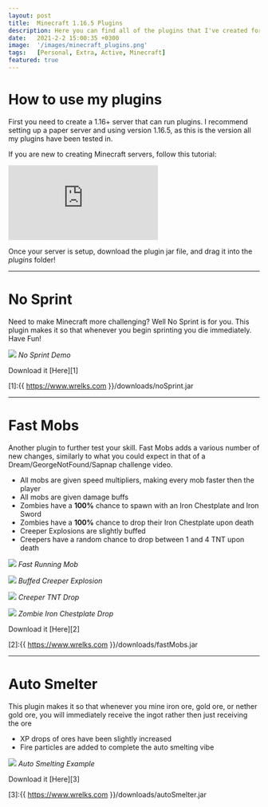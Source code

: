 ```yaml
---
layout: post
title:  Minecraft 1.16.5 Plugins
description: Here you can find all of the plugins that I've created for Minecraft, all completely free.
date:   2021-2-2 15:00:35 +0300
image:  '/images/minecraft_plugins.png'
tags:   [Personal, Extra, Active, Minecraft]
featured: true
---
```


<!-- failed twitter card attemps
twitter:
    card: summary
    creator: Wrelks
    image: 'https://www.wrelks.com/images/minecraft_plugins.png'

      <meta name="twitter:creator" content="@Wrelks">
  <meta name="twitter:card" content="summary">
  <meta name="twitter:image" content="{{ page.image }}">
-->


<head>
<meta name="twitter:creator" content="@Wrelks">
<meta name="twitter:card" content="summary">
<meta name="twitter:image" content="https://www.wrelks.com/images/minecraft_plugins.png">
</head>

# How to use my plugins

First you need to create a 1.16+ server that can run plugins. I recommend setting up a paper server and 
using version 1.16.5, as this is the version all my plugins have been tested in.

If you are new to creating Minecraft servers, follow this tutorial:

<iframe src="https://www.youtube.com/embed/skOd0iKwing" frameborder="0" allowfullscreen></iframe>

Once your server is setup, download the plugin jar file, and drag it into the *plugins* folder!

<hr>

# No Sprint

Need to make Minecraft more challenging? Well No Sprint is for you. This plugin makes it so
that whenever you begin sprinting you die immediately. Have Fun!

![]({{site.baseurl}}/images/noSprint.gif)
*No Sprint Demo*

Download it [Here][1]

[1]:{{ https://www.wrelks.com }}/downloads/noSprint.jar

<hr>

# Fast Mobs

Another plugin to further test your skill. Fast Mobs adds a various number of new changes, similarly to what you could expect in
that of a Dream/GeorgeNotFound/Sapnap challenge video.

* All mobs are given speed multipliers, making every mob faster then the player
* All mobs are given damage buffs
* Zombies have a **100%** chance to spawn with an Iron Chestplate and Iron Sword
* Zombies have a **100%** chance to drop their Iron Chestplate upon death
* Creeper Explosions are slightly buffed
* Creepers have a random chance to drop between 1 and 4 TNT upon death

![]({{site.baseurl}}/images/fast_mobs_demo.gif)
*Fast Running Mob*

![]({{site.baseurl}}/images/creeper_explosion.gif)
*Buffed Creeper Explosion*

![]({{site.baseurl}}/images/creeper_dropping_tnt.gif)
*Creeper TNT Drop*

![]({{site.baseurl}}/images/iron_chestplate_drop.gif)
*Zombie Iron Chestplate Drop*

Download it [Here][2]

[2]:{{ https://www.wrelks.com }}/downloads/fastMobs.jar

<hr>

# Auto Smelter

This plugin makes it so that whenever you mine iron ore, gold ore, or nether gold ore, you will immediately receive the ingot rather then 
just receiving the ore

* XP drops of ores have been slightly increased 
* Fire particles are added to complete the auto smelting vibe

![]({{site.baseurl}}/images/minecraft_auto_smelter_plugin.gif)
*Auto Smelting Example*

Download it [Here][3]

[3]:{{ https://www.wrelks.com }}/downloads/autoSmelter.jar